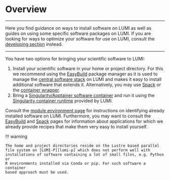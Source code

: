 # Overview

[developing-overview]: ../development/index.md
[lumi-p]: ../storage/parallel/lumip.md
[easybuild]: ./installing/easybuild.md
[spack]: ./installing/spack.md
[contwrapper]: ./containers/wrapper.md
[singularity-container]: ../computing/containers.md
[singularity-jobs]: ../software/containers/cray_mpich.md
[software-stacks]: ../computing/softwarestacks.md
[module-env]: ../computing/Lmod_modules.md

---
Here you find guidance on ways to install software on LUMI as well as guides on
using some specific software packages on LUMI. If you are looking for ways to
optimize your software for use on LUMI, consult the [developing
section][developing-overview] instead.

---

You have two options for bringing your scientific software to LUMI:

1. Install your scientific software in your home or project directory. For this
   we recommend using the [EasyBuild][easybuild] package manager as it is used
   to manage the [central software stack][software-stacks] on LUMI and makes it
   easy to install additional software that extends it. Alternatively, you may
   use [Spack][spack] or the [container wrapper][contwrapper].
2. Bring a [Singularity/Apptainer software container][singularity-container]
   and run it using the [Singularity container runtime][singularity-jobs]
   provided by LUMI.

Consult the [module environment page][module-env] for instructions on
identifying already installed software on LUMI. Furthermore, you may want to
consult the [EasyBuild][easybuild] and [Spack][spack] pages for information
about applications for which we already provide recipes that make them very
easy to install yourself.

!!! warning

    The home and project directories reside on the Lustre based parallel
    file system on [LUMI-P][lumi-p] which does not perform well with
    installations of software containing a lot of small files, e.g. Python or
    R environments installed via Conda or pip. For such software a container
    based approach must be used.
